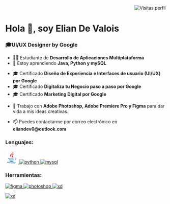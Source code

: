 <p align="right">
  <img src="https://komarev.com/ghpvc/?username=eliandev0&label=Visitas%20perfil&color=blue" alt="Visitas perfil">
</p>
<h1 align="left">Hola 👋, soy Elian De Valois</h1> 
<h3 align="left">🎓UI/UX Designer by Google</h3>

<div>
  <ul>
    <li>👨‍💻 Estudiante de <strong>Desarrollo de Aplicaciones Multiplataforma</strong></li>
    <li>🌱 Estoy aprendiendo <strong>Java, Python y mySQL</strong></li>
  </ul>
</div>

<div>
  <ul>
    <li>🎓 Certificado <strong>Diseño de Experiencia e Interfaces de usuario (UI/UX) por Google</strong></li>
    <li>🎓 Certificado <strong>Digitaliza tu Negocio paso a paso por Google</strong></li>
    <li>🎓 Certificado <strong>Marketing Digital por Google</strong></li>
  </ul>
</div>

<div>
  <ul>
    <li>💼 Trabajo con <strong>Adobe Photoshop, Adobe Premiere Pro y Figma</strong> para dar vida a mis ideas creativas.</li>
      </ul>
</div>
<div>
  <ul>
    <li>📫 Puedes contactarme por correo electrónico en <strong>eliandev0@outlook.com</strong></li>
  </ul>
</div>

<h3 align="left">Lenguajes:</h3> 
<a href="https://www.java.com" target="_blank" rel="noreferrer"> <img src="https://raw.githubusercontent.com/devicons/devicon/master/icons/java/java-original.svg" alt="java" width="40" height="40"/> </a>
<a href="https://www.python.org" target="_blank" rel="noreferrer"> <img src="https://clipart-library.com/new_gallery/289-2896071_python-logo-png-165709.png" alt="python" width="40" height="40"/> </a>
<a href="https://www.mysql.com/" target="_blank" rel="noreferrer"> <img src="https://logodix.com/logo/840630.png" alt="mysql" width="40" height="40"/> </a> 
  
<h3 align="left">Herramientas:</h3>
<p align="left"> <a href="https://www.figma.com/" target="_blank" rel="noreferrer"> <img src="https://creativecode.it/wp-content/uploads/2019/07/figma-logo.png" alt="figma" width="45" height="45"/> </a>
<a href="https://www.photoshop.com/en" target="_blank" rel="noreferrer"> <img src="https://logodownload.org/wp-content/uploads/2019/10/adobe-photoshop-logo-1.png" alt="photoshop" width="40" height="40"/> </a>
<a href="https://www.adobe.com/es/products/premiere.html" target="_blank" rel="noreferrer"> <img src="https://www.trainingonsite.com/images/stories/Premiere-Pro-CC-2020-icon-600px.png" alt="xd" width="40" height="40"/> </a> </p>
<a href="https://www.adobe.com/products/xd.html" target="_blank" rel="noreferrer"> <img src="https://upload.wikimedia.org/wikipedia/commons/thumb/c/c2/Adobe_XD_CC_icon.svg/1200px-Adobe_XD_CC_icon.svg.png" alt="xd" width="40" height="40"/> </a> </p>


